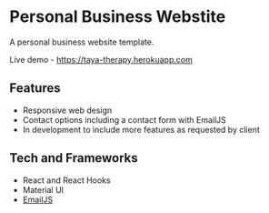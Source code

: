 # Personal Business Webstite

A personal business website template. 

Live demo - https://taya-therapy.herokuapp.com

## Features
  * Responsive web design
  * Contact options including a contact form with EmailJS
  * In development to include more features as requested by client

## Tech and Frameworks

  * React and React Hooks
  * Material UI
  * [EmailJS](https://www.emailjs.com)
  
